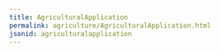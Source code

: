 ```yaml
---
title: AgriculturalApplication
permalink: agriculture/AgriculturalApplication.html
jsonid: agriculturalapplication
---
```

